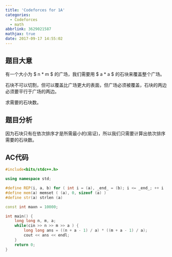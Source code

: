 ```yaml
---
title: 'Codeforces for 1A'
categories:
  - Codeforces
  - math
abbrlink: 3629021587
mathjax: true
date: 2017-09-17 14:55:02
---
```


## 题目大意

有一个大小为 $ n * m $ 的广场，我们需要用 $ a * a $ 的石块来覆盖整个广场。

石块不可以切割，但可以覆盖比广场更大的表面，但广场必须被覆盖，石块的两边必须要平行于广场的两边。

求需要的石块数。

<!--more-->

## 题目分析
因为石块只有在依次排序才是所需最小的(易证)，所以我们只需要计算出依次排序需要的石块数。

## AC代码

```cpp
#include<bits/stdc++.h>

using namespace std;

#define REP(i, a, b) for ( int i = (a), _end_ = (b); i <= _end_; ++ i )
#define mem(a) memset ( (a), 0, sizeof (a) )
#define str(a) strlen (a)

const int maxn = 10000;

int main() {
    long long n, m, a;
    while(cin >> n >> m >> a ) {
        long long ans = ((n + a - 1) / a) * ((m + a - 1) / a);
        cout << ans << endl;
    }
    return 0;
}
```
